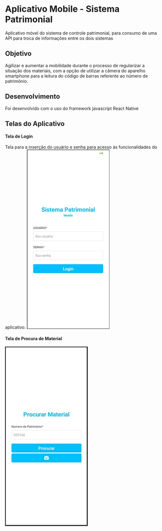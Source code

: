 # Aplicativo Mobile - Sistema Patrimonial

Aplicativo móvel do sistema de controle patrimonial, para consumo de uma API para troca de informações entre os dois sistemas

## Objetivo

Agilizar e aumentar a mobilidade durante o processo de regularizar a situação dos materiais, com a opção de utilizar a câmera do aparelho smartphone para a leitura do código de barras referente ao número de patrimônio.

## Desenvolvimento

Foi desenvolvido com o uso do framework javascript React Native

## Telas do Aplicativo

#### Tela de Login
Tela para a inserção do usuário e senha para acesso às funcionalidades do aplicativo.
![Login](https://github.com/AlissonStochero/app-tcc/blob/master/imagens/login.jpg)

#### Tela de Procura de Material
![Login](https://github.com/AlissonStochero/app-tcc/blob/master/imagens/procurarMaterial.jpg)
